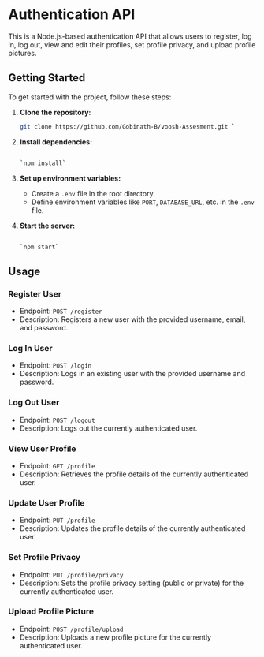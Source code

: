 

# Authentication API

This is a Node.js-based authentication API that allows users to register, log in, log out, view and edit their profiles, set profile privacy, and upload profile pictures.

## Getting Started

To get started with the project, follow these steps:

1. **Clone the repository:**

   ```bash
   git clone https://github.com/Gobinath-B/voosh-Assesment.git `

1.  **Install dependencies:**

    ```bash
    
    `npm install`

3.  **Set up environment variables:**

    -   Create a `.env` file in the root directory.
    -   Define environment variables like `PORT`, `DATABASE_URL`, etc. in the `.env` file.
4.  **Start the server:**

    ```bash

    `npm start`

Usage
-----

### Register User

-   Endpoint: `POST /register`
-   Description: Registers a new user with the provided username, email, and password.

### Log In User

-   Endpoint: `POST /login`
-   Description: Logs in an existing user with the provided username and password.

### Log Out User

-   Endpoint: `POST /logout`
-   Description: Logs out the currently authenticated user.

### View User Profile

-   Endpoint: `GET /profile`
-   Description: Retrieves the profile details of the currently authenticated user.

### Update User Profile

-   Endpoint: `PUT /profile`
-   Description: Updates the profile details of the currently authenticated user.

### Set Profile Privacy

-   Endpoint: `PUT /profile/privacy`
-   Description: Sets the profile privacy setting (public or private) for the currently authenticated user.

### Upload Profile Picture

-   Endpoint: `POST /profile/upload`
-   Description: Uploads a new profile picture for the currently authenticated user.
